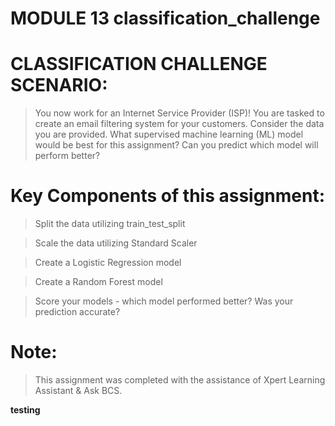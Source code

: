 # MODULE 13 classification_challenge

# CLASSIFICATION CHALLENGE SCENARIO:
> You now work for an Internet Service Provider (ISP)! You are tasked to create an email filtering system for your customers. Consider the data you are provided.  What supervised machine learning (ML) model would be best for this assignment? Can you predict which model will perform better? 

# Key Components of this assignment:
> Split the data utilizing train_test_split

> Scale the data utilizing Standard Scaler

> Create a Logistic Regression model

> Create a Random Forest model

> Score your models - which model performed better? Was your prediction accurate? 

# Note:
> This assignment was completed with the assistance of Xpert Learning Assistant & Ask BCS. 

__testing__


